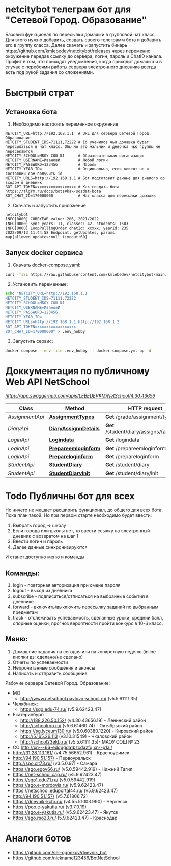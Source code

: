 # netcitybot телеграм бот для "Сетевой Город. Образование"

Базовый функционал по пересылки домашки в групповой чат класс.
Для этого нужно добавить, создать своего телеграмм бота и добавить его в группу класса.
Далее скачать и запустить бинарь https://github.com/kmlebedev/netcitybot/releases через переменно окружение передав ссылку до сервера, логин, пароль и ChatID канала.
Профит в том, что приходят уведомления, когда приходит домашка и в случае с перебоями работы сервера электронного дневника всегда есть под рукой задания со сложениями.

# Быстрый страт
## Установка бота
1. Необходимо настроить переменное окружение
```
NETCITY_URL=http://192.168.1.1  # URL для сервера Сетевой Город. Образование
NETCITY_STUDENT_IDS=71111,72222 # Id учеников чья домашка будет пересылаться в чат класс. Обычно это мальчик и девочка чью группы не пересекаются
NETCITY_SCHOOL=МБОУ СОШ №1      # Образовательная организация 
NETCITY_USERNAME=ИвановИ        # Любой логин
NETCITY_PASSWORD=123456         # Пароль
NETCITY_YEAR_ID=                # Опционально, если клиент не в состоянии сам получить id
NETCITY_URLS=http://192.168.1.1 # Бот подготовит данные для диалого со входом в дневник
BOT_API_TOKEN=xxxxxxxxxxxxxxxxx # Как создать бота https://tlgrm.ru/docs/bots#kak-sozdat-bota
BOT_CHAT_ID=170000000           # Чат класса для пересылки домашки                                                
```
2. Скачать и запустить приложение 
```
netcitybot
INFO[0000] CURRYEAR value: 206, 2021/2022               
INFO[0000] Sync years: 11, classes: 42, students: 1503     
INFO[0000] LoopPullingOrder chatId: xxxxx, yearId: 235
2022/09/13 11:44:58 Endpoint: getUpdates, params: map[allowed_updates:null timeout:60]
```
## Запуск docker сервиса 
1. Скачать docker-compose.yaml:
```bash
curl -fsSL https://raw.githubusercontent.com/kmlebedev/netcitybot/main/docker/docker-compose.yml -o docker-compose.yml
```
2. Установить переменные:
```bash
echo "NETCITY_URL=http://192.168.1.1
NETCITY_STUDENT_IDS=71111,72222
NETCITY_SCHOOL=МБОУ СОШ №1
NETCITY_USERNAME=ИвановИ
NETCITY_PASSWORD=123456
NETCITY_YEAR_ID=
NETCITY_URLs=http://192.168.1.1,http://192.168.1.2
BOT_API_TOKEN=xxxxxxxxxxxxxxxxx
BOT_CHAT_ID=170000000" > .env_hobby
```
3. Запустить сервис:
```bash
docker-compose --env-file .env_hobby -f docker-compose.yml up -d
```

# Доккументация по публичному Web API NetSchool
*https://app.swaggerhub.com/apis/LEBEDEVKM/NetSchool/4.30.43656*

Class | Method | HTTP request | Description
------------ | ------------- | ------------- | -------------
*AssignmentApi* | [**AssignmentTypes**](docs/AssignmentApi.md#assignmenttypes) | **Get** /grade/assignment/types |
*DiaryApi* | [**DiaryAssignnDetails**](docs/DiaryApi.md#diaryassignndetails) | **Get** /student/diary/assigns/{assignId} |
*LoginApi* | [**Logindata**](docs/LoginApi.md#logindata) | **Get** /logindata |
*LoginApi* | [**Prepareemloginform**](docs/LoginApi.md#prepareemloginform) | **Get** /prepareemloginform |
*LoginApi* | [**Prepareloginform**](docs/LoginApi.md#prepareloginform) | **Get** /prepareloginform |
*StudentApi* | [**StudentDiary**](docs/StudentApi.md#studentdiary) | **Get** /student/diary |
*StudentApi* | [**StudentDiaryInit**](docs/StudentApi.md#studentdiaryinit) | **Get** /student/diary/init |

# Todo Публичны бот для всех
Но ничего не мешает расширить функционал, до общего для всех бота.  Пока план такой.
Но при первом старте необходимо будет ввести:
1. Выбрать город => школу
2. Если города или школы нет, то ввести ссылку на электронный дневник с возвратом на шаг 1
3. Ввести логин и пароль
4. Далее данные синхронизируются

И станет доступно меню и команды
## Команды:
1. login - повторная авторизация при смене пароля
2. logout - выход из дневника
3. subscribe - подписаться/отписаться на выбранные события в дневнике
4. forward - включить/выключить пересылку заданий по выбранным предметам
5. track - отслеживать успеваемость, сделанные уроки, средний балл, спорные оценки, прогноз вероятности пройти конкурс в 10-й класс.

## Меню:
1. Домашние задания на сегодня или на конкретную неделю (inline кнопки дз: сделано/не сделано)
2. Отчеты по успеваемости
3. Непрочитанные сообщения и анонсы
4. Написать и отправить сообщение

Рабочие сервера Сетевой Город. Образование:
* МО
  * http://www.netschool.pavlovo-school.ru/  (v5.5.61111.35)
* Челябинск:
  * https://sgo.edu-74.ru/ (v5.9.62423.47)
* Екатеринбург: 
  * http://188.226.50.152/ (v4.30.43656.19) - Ленинский район 
  * http://schoolroo.ru/ (v5.6.61460.74) - Октябрьский район
  * https://sg.lyceum130.ru/ (v5.0.60380.1220) - Кировский район
  * http://5.165.26.113  (v3.10.31549) - Чкаловский район
  * http://school23ekb.ru/ (v5.5.61111.35)- МАОУ СОШ № 23
*  СО http://xn---66-eddggda1bzcdazfq.xn--p1ai/
  * http://31.28.113.161/ (v4.75.56652.961) - Красноуфимск 
  * http://94.190.51.157/ - Первоуральск
* http://spo.cit73.ru/ (v3.5.0.97) - Самара 
* https://sgo.egov66.ru/ (v5.0.59442.919) - Нижний Тагил
* https://net-school.cap.ru/ (v5.9.62423.47)
* https://sgo1.edu71.ru/ (v5.0.59442.919)
* https://sgo.e-mordovia.ru/ (v5.9.62423.47)
* https://netschool.eduportal44.ru/ (v5.9.62423.47)
* http://94.190.51.157/ (v5.7.61806.72)
* https://dnevnik-kchr.ru/ (v4.55.51003.990) - Черкесск
* https://poo.e-yakutia.ru/ (v3.7.0.19)
* https://sgo.e-yakutia.ru/ (v5.9.62423.47) - Якутск
* https://sgo.rso23.ru/ (5.9.62423.47) - Краснодар

# Аналоги ботов
* https://github.com/ser-ogonkov/dnevnik_bot
* https://github.com/nickname123456/BotNetSchool